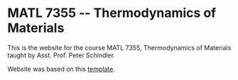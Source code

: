 # MATL 7355 -- Thermodynamics of Materials

This is the website for the course MATL 7355, Thermodynamics of Materials taught 
by Asst. Prof. Peter Schindler.

Website was based on this [template](https://nmfs-opensci.github.io/NOAA-quarto-simple/).

